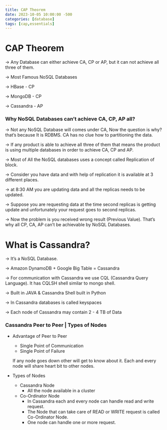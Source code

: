 ```yaml
---
title: CAP Theorem
date: 2023-10-05 10:00:00 -500
categories: [database]
tags: [cap,essentials]
---
```


# CAP Theorem

<!-- Image 1 -->

→ Any Database can either achieve CA, CP or AP, but it can not achieve all three of them.

→ Most Famous NoSQL Databases

→ HBase - CP

→ MongoDB - CP

→ Cassandra - AP

### Why NoSQL Databases can’t achieve CA, CP, AP all?

→ Not any NoSQL Database will comes under CA, Now the question is why? that’s because It is RDBMS. CA has no clue how to partitioning the data.

→ If any product is able to achieve all three of them that means the product is using multiple databases in order to achieve CA, CP and AP.

→ Most of All the NoSQL databases uses a concept called Replication of block.

→ Consider you have data and with help of replication it is available at 3 different places.

<!-- Image of CAP -->

→ at 8:30 AM you are updating data and all the replicas needs to be updated.

→ Suppose you are requesting data at the time second replicas is getting update and unfortunately your request goes to second replicas.

→ Now the problem is you received wrong result (Previous Value). That’s why all CP, CA, AP can’t be achievable by NoSQL Databases.

# What is Cassandra?

→ It’s a NoSQL Database.

→ Amazon DynamoDB + Google Big Table = Cassandra

→ For communication with Cassandra we use CQL (Cassandra Query Language). It has CQLSH shell similar to mongo shell.

→ Built in JAVA & Cassandra Shell built in Python

→ In Cassandra databases is called keyspaces

→ Each node of Cassandra may contain 2 - 4 TB of Data

### Cassandra Peer to Peer | Types of Nodes

- Advantage of Peer to Peer
    - Single Point of Communication
    - Single Point of Failure
    
    If any node goes down other will get to know about it. Each and every node will share heart bit to other nodes.
    
- Types of Nodes
    - Cassandra Node
        - All the node available in a cluster
    - Co-Ordinator Node
        - In Cassandra each and every node can handle read and write request.
        - The Node that can take care of READ or WRITE request is called Co-Ordinator Node.
        - One node can handle one or more request.

###